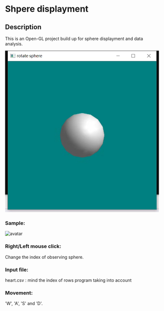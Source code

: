 # Shpere displayment

## Description

This is an Open-GL project build up for sphere displayment and data analysis.

![avatar](./README/sphere.jpg)

### **Sample:**

![avatar](./README/sphere.gif)

### **Right/Left mouse click:**

Change the index of observing sphere.

### **Input file:**

heart.csv : mind the index of rows program taking into account

### **Movement:**

'W', 'A', 'S' and 'D'.
